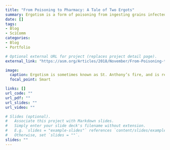 ```yaml
---
title: "From Poisoning to Pharmacy: A Tale of Two Ergots"
summary: Ergotism is a form of poisoning from ingesting grains infected by Claviceps purpurea. Learn how these infected grains have both healed and killed throughout history.
date: []
tags:
- Blog
- SciComm
categories:
- Blog
- Portfolio

# Optional external URL for project (replaces project detail page).
external_link: "https://asm.org/Articles/2018/November/From-Poisoning-to-Pharmacy-A-Tale-of-Two-Ergots"

image:
  caption: Ergotism is sometimes known as St. Anthony’s fire, and is referenced in the central panel of the Triptych of Temptation of St Anthony, a painting by Hieronymus Bosch, c. 1505. [Source](https://commons.wikimedia.org/wiki/File:Hieronymus_Bosch_-_Triptych_of_Temptation_of_St_Anthony_(central_panel)_-_WGA2587.jpg)
  focal_point: Smart

links: []
url_code: ""
url_pdf: ""
url_slides: ""
url_video: ""

# Slides (optional).
#   Associate this project with Markdown slides.
#   Simply enter your slide deck's filename without extension.
#   E.g. `slides = "example-slides"` references `content/slides/example-slides.md`.
#   Otherwise, set `slides = ""`.
slides: ""
---
```



